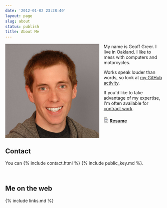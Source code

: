 ```yaml
---
date: '2012-01-02 23:28:40'
layout: page
slug: about
status: publish
title: About Me
---
```


<a href="/me-2017.jpg"><img alt="Me" src="/me-2017.jpg" style="float:left; padding-right: 1em; height: 300px; width: 300px;"></a>

My name is Geoff Greer. I live in Oakland. I like to mess with computers and motorcycles.

Works speak louder than words, so look at [my GitHub activity](https://github.com/ggreer).

If you'd like to take advantage of my expertise, I'm often available for [contract work](/hire/).

<h4><img src="/icons/resume_icon.png" height="16" width="16" alt="" /> <a href="/resume/" rel="me">Resume</a></h4>

<br style="clear: both;" />

## Contact
You can {% include contact.html %} {% include public_key.md %}.

<br />

## Me on the web
{% include links.md %}

